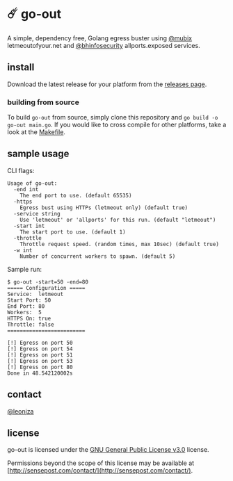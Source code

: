 # ☄️ go-out

A simple, dependency free, Golang egress buster using [@mubix](https://twitter.com/mubix) letmeoutofyour.net and [@bhinfosecurity](https://twitter.com/bhinfosecurity) allports.exposed services.

## install

Download the latest release for your platform from the [releases page](https://github.com/sensepost/go-out/releases/latest).

### building from source

To build `go-out` from source, simply clone this repository and `go build -o go-out main.go`. If you would like to cross compile for other platforms, take a look at the [Makefile](https://github.com/sensepost/go-out/blob/master/Makefile).

## sample usage

CLI flags:

```text
Usage of go-out:
  -end int
    The end port to use. (default 65535)
  -https
    Egress bust using HTTPs (letmeout only) (default true)
  -service string
    Use 'letmeout' or 'allports' for this run. (default "letmeout")
  -start int
    The start port to use. (default 1)
  -throttle
    Throttle request speed. (random times, max 10sec) (default true)
  -w int
    Number of concurrent workers to spawn. (default 5)
```

Sample run:

```text
$ go-out -start=50 -end=80
===== Configuration =====
Service:  letmeout
Start Port: 50
End Port: 80
Workers:  5
HTTPS On: true
Throttle: false
=========================

[!] Egress on port 50
[!] Egress on port 54
[!] Egress on port 51
[!] Egress on port 53
[!] Egress on port 80
Done in 48.542120002s
```

## contact

[@leonjza](https://twitter.com/leonjza)

## license

go-out is licensed under the [GNU General Public License v3.0](https://www.gnu.org/licenses/gpl-3.0.en.html) license.

Permissions beyond the scope of this license may be available at [http://sensepost.com/contact/](http://sensepost.com/contact/).
